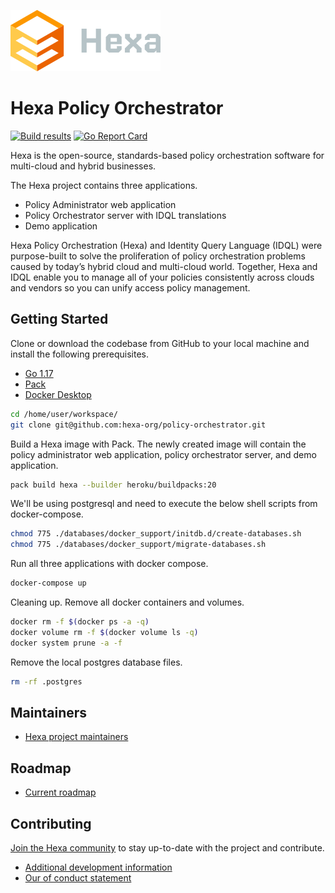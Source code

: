![hexa-logo](docs/img/hexa-logo.svg)

# Hexa Policy Orchestrator

[![Build results](https://github.com/hexa-org/policy-orchestrator/workflows/build/badge.svg)](https://github.com/hexa-org/policy-orchestrator/actions)
[![Go Report Card](https://goreportcard.com/badge/hexa-org/policy-orchestrator)](https://goreportcard.com/report/hexa-org/policy-orchestrator)

Hexa is the open-source, standards-based policy orchestration software for multi-cloud and hybrid businesses.

The Hexa project contains three applications.
* Policy Administrator web application
* Policy Orchestrator server with IDQL translations
* Demo application

Hexa Policy Orchestration (Hexa) and Identity Query Language (IDQL) were purpose-built to solve the proliferation of
policy orchestration problems caused by today’s hybrid cloud and multi-cloud world. Together, Hexa and IDQL enable you
to manage all of your policies consistently across clouds and vendors so you can unify access policy management.

## Getting Started

Clone or download the codebase from GitHub to your local machine and install the following prerequisites.

* [Go 1.17](https://go.dev)
* [Pack](https://buildpacks.io)
* [Docker Desktop](https://www.docker.com/products/docker-desktop)

```bash
cd /home/user/workspace/
git clone git@github.com:hexa-org/policy-orchestrator.git
```

Build a Hexa image with Pack. The newly created image will contain the policy administrator web application,
policy orchestrator server, and demo application.

```bash
pack build hexa --builder heroku/buildpacks:20
```

We'll be using postgresql and need to execute the below shell scripts from docker-compose.

```bash
chmod 775 ./databases/docker_support/initdb.d/create-databases.sh
chmod 775 ./databases/docker_support/migrate-databases.sh
```

Run all three applications with docker compose.

```bash
docker-compose up
```

Cleaning up. Remove all docker containers and volumes.

```bash
docker rm -f $(docker ps -a -q)
docker volume rm -f $(docker volume ls -q)
docker system prune -a -f
```

Remove the local postgres database files.

```bash
rm -rf .postgres
```

## Maintainers

* [Hexa project maintainers](MAINTAINERS.md)

## Roadmap

* [Current roadmap](ROADMAP.md)

## Contributing

[Join the Hexa community](https://hexaorchestration.org/preview/#join) to stay up-to-date with the project and contribute.

* [Additional development information](DEVELOPMENT.md)
* [Our of conduct statement](CODE_OF_CONDUCT.md)
